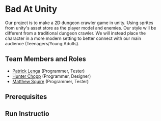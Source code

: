 # Bad At Unity 
Our project is to make a 2D dungeon crawler game in unity. Using sprites from unity's asset store as the player model and enemies. Our style will be different from a traditional dungeon crawler. 
We will instead place the character in a more modern setting to better connect with our main audience (Teenagers/Young Adults).


## Team Members and Roles

* [Patrick Lenga](https://github.com/lengap/CIS350-HW2-Lenga) (Programmer, Tester)
* [Hunter Chopp](https://github.com/chopph/CIS350-HW2--Chopp-) (Programmer, Designer)
* [Matthew Squire](https://github.com/mattsq18/CIS350-HW2-Squire) (Programmer, Tester)
## Prerequisites

## Run Instructio

